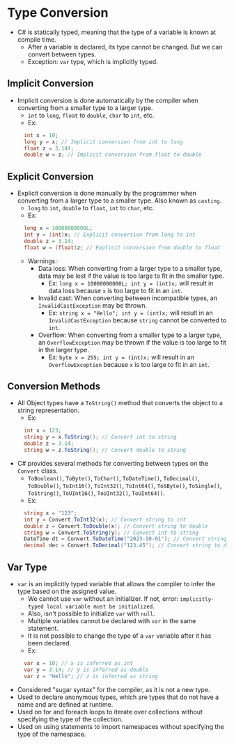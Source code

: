 # Type Conversion

- C# is statically typed, meaning that the type of a variable is known at compile time.
  - After a variable is declared, its type cannot be changed. But we can convert between types.
  - Exception: `var` type, which is implicitly typed.

## Implicit Conversion

- Implicit conversion is done automatically by the compiler when converting from a smaller type to a larger type.
  - `int` to `long`, `float` to `double`, `char` to `int`, etc.
  - Ex:
  ```csharp
    int x = 10;
    long y = x; // Implicit conversion from int to long
    float z = 3.14f;
    double w = z; // Implicit conversion from float to double
  ```

## Explicit Conversion

- Explicit conversion is done manually by the programmer when converting from a larger type to a smaller type. Also known as `casting`.
  - `long` to `int`, `double` to `float`, `int` to `char`, etc.
  - Ex:
  ```csharp
    long x = 10000000000L;
    int y = (int)x; // Explicit conversion from long to int
    double z = 3.14;
    float w = (float)z; // Explicit conversion from double to float
  ```
  - Warnings:
    - Data loss: When converting from a larger type to a smaller type, data may be lost if the value is too large to fit in the smaller type.
      - Ex: `long x = 10000000000L; int y = (int)x;` will result in data loss because `x` is too large to fit in an `int`.
    - Invalid cast: When converting between incompatible types, an `InvalidCastException` may be thrown.
      - Ex: `string x = "Hello"; int y = (int)x;` will result in an `InvalidCastException` because `string` cannot be converted to `int`.
    - Overflow: When converting from a smaller type to a larger type, an `OverflowException` may be thrown if the value is too large to fit in the larger type.
      - Ex: `byte x = 255; int y = (int)x;` will result in an `OverflowException` because `x` is too large to fit in an `int`.

## Conversion Methods

- All Object types have a `ToString()` method that converts the object to a string representation.
  - Ex:
  ```csharp
    int x = 123;
    string y = x.ToString(); // Convert int to string
    double z = 3.14;
    string w = z.ToString(); // Convert double to string
  ```
- C# provides several methods for converting between types on the `Convert` class.
  - `ToBoolean()`, `ToByte()`, `ToChar()`, `ToDateTime()`, `ToDecimal()`, `ToDouble()`, `ToInt16()`, `ToInt32()`, `ToInt64()`, `ToSByte()`, `ToSingle()`, `ToString()`, `ToUInt16()`, `ToUInt32()`, `ToUInt64()`.
  - Ex:
  ```csharp
    string x = "123";
    int y = Convert.ToInt32(x); // Convert string to int
    double z = Convert.ToDouble(x); // Convert string to double
    string w = Convert.ToString(y); // Convert int to string
    DateTime dt = Convert.ToDateTime("2023-10-01"); // Convert string to DateTime
    decimal dec = Convert.ToDecimal("123.45"); // Convert string to decimal
  ```

## Var Type

- `var` is an implicitly typed variable that allows the compiler to infer the type based on the assigned value.
  - We cannot use `var` without an initializer. If not, error: `implicitly-typed local variable must be initialized`.
  - Also, isn't possible to initialize `var` with `null`.
  - Multiple variables cannot be declared with `var` in the same statement.
  - It is not possible to change the type of a `var` variable after it has been declared.
  - Ex:
  ```csharp
    var x = 10; // x is inferred as int
    var y = 3.14; // y is inferred as double
    var z = "Hello"; // z is inferred as string
  ```
- Considered "sugar syntax" for the compiler, as it is not a new type.
- Used to declare anonymous types, which are types that do not have a name and are defined at runtime.
- Used on for and foreach loops to iterate over collections without specifying the type of the collection.
- Used on using statements to import namespaces without specifying the type of the namespace.
